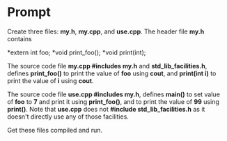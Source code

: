 # Prompt
Create three files: **my.h**, **my.cpp**, and **use.cpp**. The header file **my.h** contains

*extern int foo;
*void print_foo();
*void print(int);

The source code file **my.cpp #includes my.h** and **std_lib_facilities.h**, defines **print_foo()** to print the value of **foo** using **cout**, and **print(int i)** to print the value of **i** using **cout**.

The source code file **use.cpp #includes my.h**, defines **main()** to set value of **foo** to **7** and print it using **print_foo()**, and to print the value of **99** using **print()**. Note that **use.cpp** does not **#include std_lib_facilities.h** as it doesn't directly use any of those facilities.

Get these files compiled and run.
